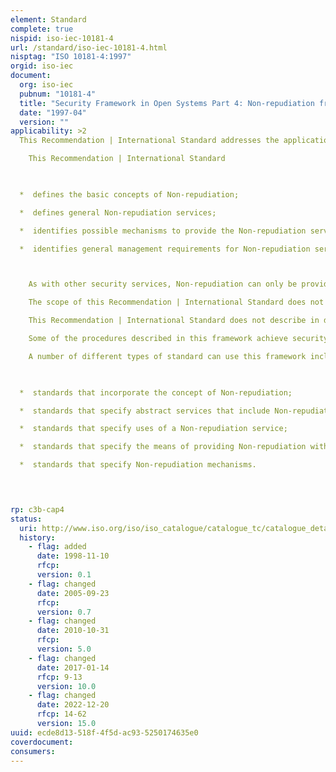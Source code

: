```yaml
---
element: Standard
complete: true
nispid: iso-iec-10181-4
url: /standard/iso-iec-10181-4.html
nisptag: "ISO 10181-4:1997"
orgid: iso-iec
document:
  org: iso-iec
  pubnum: "10181-4"
  title: "Security Framework in Open Systems Part 4: Non-repudiation framework"
  date: "1997-04"
  version: ""
applicability: >2
  This Recommendation | International Standard addresses the application of security services in an Open Systems environment, where the term 'Open Systems' is taken to include areas such as Database, Distributed Applications, Open Distributed Processing and OSI. The Security Frameworks are concerned with defining the means of providing protection for systems and objects within systems, and with the interactions between systems. The Security Frameworks are not concerned with the methodology for constructing systems or mechanisms.  The Security Frameworks address both data elements and sequences of operations (but not protocol elements) which are used to obtain specific security services. These security services may apply to the communicating entities of systems as well as to data exchanged between systems, and to data managed by systems.

    This Recommendation | International Standard 

    

  *  defines the basic concepts of Non-repudiation;

  *  defines general Non-repudiation services;

  *  identifies possible mechanisms to provide the Non-repudiation services;

  *  identifies general management requirements for Non-repudiation services and mechanisms.



    As with other security services, Non-repudiation can only be provided within the context of a defined security policy for a particular application. The definitions of security policies are outside the scope of this Recommendation | International Standard.

    The scope of this Recommendation | International Standard does not include specification of details of the protocol exchanges which need to be performed in order to achieve Non-repudiation.

    This Recommendation | International Standard does not describe in detail the particular mechanisms that can be used to support the Non-repudiation services nor does it give details of the supporting security management services and protocols.

    Some of the procedures described in this framework achieve security by the application of cryptographic techniques. This framework is not dependent on the use of a particular cryptographic or other algorithm or on particular cryptographic techniques (i.e. symmetric or asymmetric) although certain classes of Non-repudiation mechanisms may depend on particular algorithm properties. Indeed it is likely, in practice, that a number of different algorithms will be used. Two entities wishing to use cryptographically-protected data must support the same cryptographic algorithm.

    A number of different types of standard can use this framework including 

    

  *  standards that incorporate the concept of Non-repudiation;

  *  standards that specify abstract services that include Non-repudiation;

  *  standards that specify uses of a Non-repudiation service;

  *  standards that specify the means of providing Non-repudiation within an open system architecture; and

  *  standards that specify Non-repudiation mechanisms.



  
rp: c3b-cap4
status:
  uri: http://www.iso.org/iso/iso_catalogue/catalogue_tc/catalogue_detail.htm?csnumber=23615
  history: 
    - flag: added
      date: 1998-11-10
      rfcp: 
      version: 0.1
    - flag: changed
      date: 2005-09-23
      rfcp: 
      version: 0.7
    - flag: changed
      date: 2010-10-31
      rfcp: 
      version: 5.0
    - flag: changed
      date: 2017-01-14
      rfcp: 9-13
      version: 10.0
    - flag: changed
      date: 2022-12-20
      rfcp: 14-62
      version: 15.0
uuid: ecde8d13-518f-4f5d-ac93-5250174635e0
coverdocument:
consumers:
---
```

